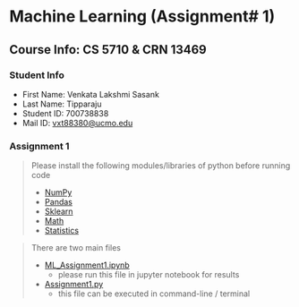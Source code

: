 # **Machine Learning** (Assignment# 1) 
Course Info: CS 5710 & CRN 13469
---
### Student Info
- First Name: Venkata Lakshmi Sasank
- Last Name: Tipparaju
- Student ID: 700738838
- Mail ID: vxt88380@ucmo.edu

### Assignment 1 

> Please install the following modules/libraries of python before running code
> - [NumPy](https://numpy.org/install/)
> - [Pandas](https://pandas.pydata.org/docs/getting_started/install.html)
> - [Sklearn](https://scikit-learn.org/stable/install.html)
> - [Math](https://pypi.org/project/python-math/)
> - [Statistics](https://pypi.org/project/statistics/)

> There are two main files
> - [ML_Assignment1.ipynb](https://github.com/Sasank09/CS5710_13469/blob/main/Assignments/Assignment1/ML_Assignment.ipynb)
>   - please run this file in jupyter notebook for results
> - [Assignment1.py](https://github.com/Sasank09/CS5710_13469/blob/main/Assignments/Assignment1/Assignment1.py)
>   - this file can be executed in command-line / terminal


